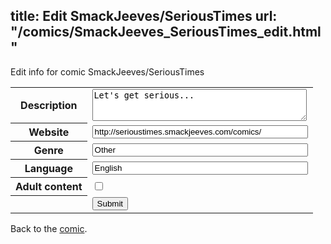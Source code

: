 title: Edit SmackJeeves/SeriousTimes
url: "/comics/SmackJeeves_SeriousTimes_edit.html"
---
Edit info for comic SmackJeeves/SeriousTimes

<form name="comic" action="http://gaepostmail.appspot.com/comic/" method="post">
<table class="comicinfo">
<tr>
<th>Description</th><td><textarea name="description" cols="40" rows="3">Let's get serious...</textarea></td>
</tr>
<tr>
<th>Website</th><td><input type="text" name="url" value="http://serioustimes.smackjeeves.com/comics/" size="40"/></td>
</tr>
<tr>
<th>Genre</th><td><input type="text" name="genre" value="Other" size="40"/></td>
</tr>
<tr>
<th>Language</th><td><input type="text" name="language" value="English" size="40"/></td>
</tr>
<tr>
<th>Adult content</th><td><input type="checkbox" name="adult" value="adult" /></td>
</tr>
<tr>
<th></th><td>
<input type="hidden" name="comic" value="SmackJeeves_SeriousTimes" />
<input type="submit" name="submit" value="Submit" />
</td>
</tr>
</table>
</form>

Back to the [comic](SmackJeeves_SeriousTimes.html).

